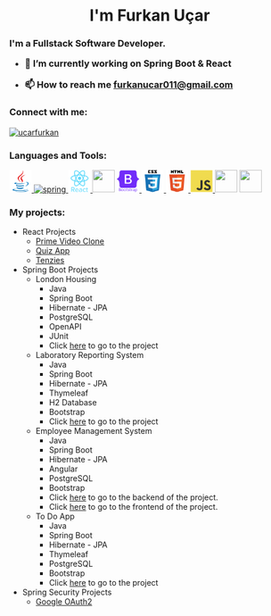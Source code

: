 <h1 align="center">I'm Furkan Uçar</h1>
<h3 align="left">I'm a Fullstack Software Developer.
  
- 🌱 I’m currently working on **Spring Boot & React**

- 📫 How to reach me **furkanucar011@gmail.com**

<h3 align="left">Connect with me:</h3>
<p align="left">
<a href="https://linkedin.com/in/ucarfurkan" target="blank"><img align="center" src="https://raw.githubusercontent.com/rahuldkjain/github-profile-readme-generator/master/src/images/icons/Social/linked-in-alt.svg" alt="ucarfurkan" height="30" width="40" /></a>
</p>

<h3 align="left">Languages and Tools:</h3>
<p align="left"> 
<a href="https://www.java.com" target="_blank" rel="noreferrer"> <img src="https://raw.githubusercontent.com/devicons/devicon/master/icons/java/java-original.svg" alt="java" width="40" height="40"/> </a>
<a href="https://spring.io/" target="_blank" rel="noreferrer"> <img src="https://www.vectorlogo.zone/logos/springio/springio-icon.svg" alt="spring" width="40" height="40"/> </a><a href="https://reactjs.org/" target="_blank" rel="noreferrer"> <img src="https://raw.githubusercontent.com/devicons/devicon/master/icons/react/react-original-wordmark.svg" alt="react" width="40" height="40"/> </a>
<img src="https://cdn.jsdelivr.net/gh/devicons/devicon/icons/angularjs/angularjs-original.svg"  width="40" height="40"/>    
<a href="https://getbootstrap.com" target="_blank" rel="noreferrer"> <img src="https://raw.githubusercontent.com/devicons/devicon/master/icons/bootstrap/bootstrap-plain-wordmark.svg" alt="bootstrap" width="40" height="40"/> </a> 
<a href="https://www.w3schools.com/css/" target="_blank" rel="noreferrer"> <img src="https://raw.githubusercontent.com/devicons/devicon/master/icons/css3/css3-original-wordmark.svg" alt="css3" width="40" height="40"/> </a> 
<a href="https://www.w3.org/html/" target="_blank" rel="noreferrer"> <img src="https://raw.githubusercontent.com/devicons/devicon/master/icons/html5/html5-original-wordmark.svg" alt="html5" width="40" height="40"/> </a> 
<a href="https://developer.mozilla.org/en-US/docs/Web/JavaScript" target="_blank" rel="noreferrer"> <img src="https://raw.githubusercontent.com/devicons/devicon/master/icons/javascript/javascript-original.svg" alt="javascript" width="40" height="40"/> </a>  
<img src="https://cdn.jsdelivr.net/gh/devicons/devicon/icons/git/git-original.svg"  width="40" height="40" />
<img src="https://cdn.jsdelivr.net/gh/devicons/devicon/icons/postgresql/postgresql-original.svg"  width="40" height="40" />
</p>

 <h3 align="left">My projects:</h3>
  <ul>
    <li>React Projects
      <ul>
        <li> <a href="https://github.com/ucarfurkan/PrimeVideoClone">Prime Video Clone</a> </li>
        <li> <a href="https://github.com/ucarfurkan/quizapp">Quiz App</a> </li>
        <li> <a href="https://github.com/ucarfurkan/tenzies">Tenzies</a> </li>
      </ul>
    </li>
    <li>Spring Boot Projects
      <ul>
        <li>London Housing
    <ul>
      <li>Java</li>
      <li>Spring Boot</li>
      <li>Hibernate - JPA</li>
      <li>PostgreSQL</li>
      <li>OpenAPI</li>
      <li>JUnit</li>
      <li>Click <a href="https://github.com/ucarfurkan/london-housing">here</a> to go to the project
      </li>
      </ul>
    </li>
    <li>Laboratory Reporting System
    <ul>
      <li>Java</li>
      <li>Spring Boot</li>
      <li>Hibernate - JPA</li>
      <li>Thymeleaf</li>
      <li>H2 Database</li>
      <li>Bootstrap</li>
      <li>Click <a href="https://github.com/ucarfurkan/LaboratoryReportingSystem">here</a> to go to the project
      </li>
      </ul>
    </li>
    <li>Employee Management System
    <ul>
      <li>Java</li>
      <li>Spring Boot</li>
      <li>Hibernate - JPA</li>
      <li>Angular</li>
      <li>PostgreSQL</li>
      <li>Bootstrap</li>
      <li>Click <a href="https://github.com/ucarfurkan/EmployeeManagementSystem">here</a> to go to the backend of the project.
      </li>
      <li>Click <a href="https://github.com/ucarfurkan/EmployeeManagementSystem-FRONTEND">here</a> to go to the frontend of the project.
      </li>
    </ul>  
    <li>To Do App
    <ul>
      <li>Java</li>
      <li>Spring Boot</li>
      <li>Hibernate - JPA</li>
      <li>Thymeleaf</li>
      <li>PostgreSQL</li>
      <li>Bootstrap</li>
      <li>Click <a href="https://github.com/ucarfurkan/ToDoApp">here</a> to go to the project
      </li>
    </ul>
    </li>
      </ul>
    </li>
    <li> Spring Security Projects
      <ul>
          <li> <a href="https://github.com/ucarfurkan/Google-OAuth2">Google OAuth2</a> </li>
      </ul>
    </li>
  </ul>

    
